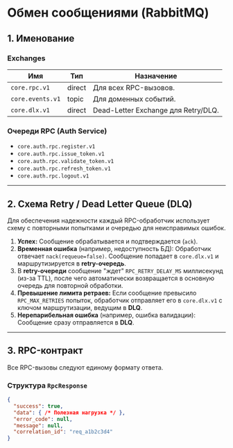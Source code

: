 # Обмен сообщениями (RabbitMQ)

## 1. Именование

### Exchanges
| Имя | Тип | Назначение |
|---|---|---|
| `core.rpc.v1` | direct | Для всех RPC-вызовов. |
| `core.events.v1`| topic | Для доменных событий. |
| `core.dlx.v1` | direct | Dead-Letter Exchange для Retry/DLQ. |

### Очереди RPC (Auth Service)
* `core.auth.rpc.register.v1`
* `core.auth.rpc.issue_token.v1`
* `core.auth.rpc.validate_token.v1`
* `core.auth.rpc.refresh_token.v1`
* `core.auth.rpc.logout.v1`

---

## 2. Схема Retry / Dead Letter Queue (DLQ)

Для обеспечения надежности каждый RPC-обработчик использует схему с повторными попытками и очередью для неисправимых ошибок.

1.  **Успех:** Сообщение обрабатывается и подтверждается (`ack`).
2.  **Временная ошибка** (например, недоступность БД): Обработчик отвечает `nack(requeue=false)`. Сообщение попадает в `core.dlx.v1` и маршрутизируется в **retry-очередь**.
3.  В **retry-очереди** сообщение "ждет" `RPC_RETRY_DELAY_MS` миллисекунд (из-за TTL), после чего автоматически возвращается в основную очередь для повторной обработки.
4.  **Превышение лимита ретраев:** Если сообщение превысило `RPC_MAX_RETRIES` попыток, обработчик отправляет его в `core.dlx.v1` с ключом маршрутизации, ведущим в **DLQ**.
5.  **Нерепарибельная ошибка** (например, ошибка валидации): Сообщение сразу отправляется в **DLQ**.

---

## 3. RPC-контракт

Все RPC-вызовы следуют единому формату ответа.

### Структура `RpcResponse`
```json
{
  "success": true,
  "data": { /* Полезная нагрузка */ },
  "error_code": null,
  "message": null,
  "correlation_id": "req_a1b2c3d4"
}